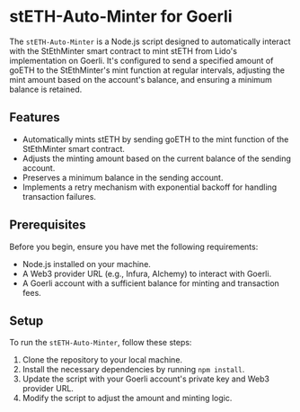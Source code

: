 # stETH-Auto-Minter for Goerli

The `stETH-Auto-Minter` is a Node.js script designed to automatically interact with the StEthMinter smart contract to mint stETH from Lido's implementation on Goerli. It's configured to send a specified amount of goETH to the StEthMinter's mint function at regular intervals, adjusting the mint amount based on the account's balance, and ensuring a minimum balance is retained.

## Features

- Automatically mints stETH by sending goETH to the mint function of the StEthMinter smart contract.
- Adjusts the minting amount based on the current balance of the sending account.
- Preserves a minimum balance in the sending account.
- Implements a retry mechanism with exponential backoff for handling transaction failures.

## Prerequisites

Before you begin, ensure you have met the following requirements:

- Node.js installed on your machine.
- A Web3 provider URL (e.g., Infura, Alchemy) to interact with Goerli.
- A Goerli account with a sufficient balance for minting and transaction fees.

## Setup

To run the `stETH-Auto-Minter`, follow these steps:

1. Clone the repository to your local machine.
2. Install the necessary dependencies by running `npm install`.
3. Update the script with your Goerli account's private key and Web3 provider URL.
4. Modify the script to adjust the amount and minting logic.
